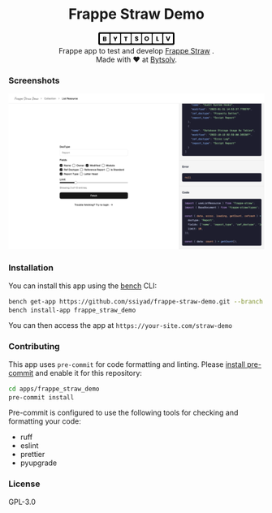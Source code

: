 <div align='center'>
  <h1>Frappe Straw Demo</h1>
  <img src='https://raw.githubusercontent.com/ssiyad/frappe-straw-demo/refs/heads/develop/assets/bytsolv-logo.svg' width='150' />
  <div>
    Frappe app to test and develop
    <a href='https://github.com/ssiyad/frappe-straw'>Frappe Straw</a>
    .
  </div>
  <div>Made with ❤️ at <a href='https://bytsolv.com/' target='_blank'>Bytsolv</a>.</div>
</div>

### Screenshots
![](./screenshots/1.png)

### Installation
You can install this app using the [bench](https://github.com/frappe/bench) CLI:

```bash
bench get-app https://github.com/ssiyad/frappe-straw-demo.git --branch develop
bench install-app frappe_straw_demo
```

You can then access the app at `https://your-site.com/straw-demo`

### Contributing
This app uses `pre-commit` for code formatting and linting. Please [install
pre-commit](https://pre-commit.com/#installation) and enable it for this
repository:

```bash
cd apps/frappe_straw_demo
pre-commit install
```

Pre-commit is configured to use the following tools for checking and formatting
your code:

- ruff
- eslint
- prettier
- pyupgrade

### License
GPL-3.0
